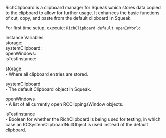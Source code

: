 RichClipboard is a clipboard manager for Squeak which stores data copied to the clipboard to allow for further usage. It enhances the basic functions of cut, copy, and paste from the default clipboard in Squeak.

For first time setup, execute: `RichClipboard default openInWorld`

Instance Variables  
	storage:				<RCStorage>  
	systemClipboard:		<Clipboard>  
	openWindows:  		<LinkedList>  
	isTestInstance: 			<Boolean>  
				
storage  
	- Where all clipboard entries are stored.
	
systemClipboard  
	- The default Clipboard object in Squeak.
	
openWindows  
	- A list of all currently open RCClippingsWindow objects.
	
isTestInstance  
	- Boolean for whether the RichClipboard is being used for testing, in which case an RCSystemClipboardNullObject is used instead of the default clipboard.
	